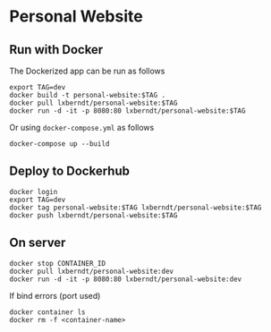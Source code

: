 # Personal Website

## Run with Docker

The Dockerized app can be run as follows

```
export TAG=dev
docker build -t personal-website:$TAG .
docker pull lxberndt/personal-website:$TAG
docker run -d -it -p 8080:80 lxberndt/personal-website:$TAG
```

Or using `docker-compose.yml` as follows

```
docker-compose up --build
```

## Deploy to Dockerhub

```
docker login
export TAG=dev
docker tag personal-website:$TAG lxberndt/personal-website:$TAG
docker push lxberndt/personal-website:$TAG
```


## On server

```
docker stop CONTAINER_ID
docker pull lxberndt/personal-website:dev
docker run -d -it -p 8080:80 lxberndt/personal-website:dev
```

If bind errors (port used)

```
docker container ls
docker rm -f <container-name>
```
